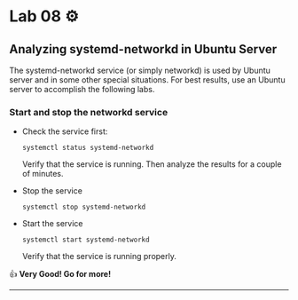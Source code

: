 # Lab 08 ⚙️

## Analyzing systemd-networkd in Ubuntu Server
The systemd-networkd service (or simply networkd) is used by Ubuntu server and in some other special situations. For best results, use an Ubuntu server to accomplish the following labs.

### Start and stop the networkd service

- Check the service first:

    `systemctl status systemd-networkd`

    Verify that the service is running. Then analyze the results for a couple of minutes.

- Stop the service

    `systemctl stop systemd-networkd`

- Start the service

    `systemctl start systemd-networkd`

    Verify that the service is running properly.

👍 **Very Good! Go for more!**

---
